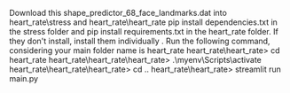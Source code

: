 Download this shape_predictor_68_face_landmarks.dat into heart_rate\stress and heart_rate\heart_rate
pip install dependencies.txt in the stress folder and pip install requirements.txt in the heart_rate folder. If they don't install, install them individually .
Run the following command, considering your main folder name is heart_rate
heart_rate\heart_rate> cd heart_rate
heart_rate\heart_rate\heart_rate> .\myenv\Scripts\activate 
heart_rate\heart_rate\heart_rate> cd .. 
heart_rate\heart_rate> streamlit run main.py

